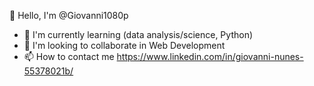 👋 Hello, I'm @Giovanni1080p
- 🌱 I'm currently learning (data analysis/science, Python)
- 💞️ I'm looking to collaborate in Web Development
- 📫 How to contact me https://www.linkedin.com/in/giovanni-nunes-55378021b/
